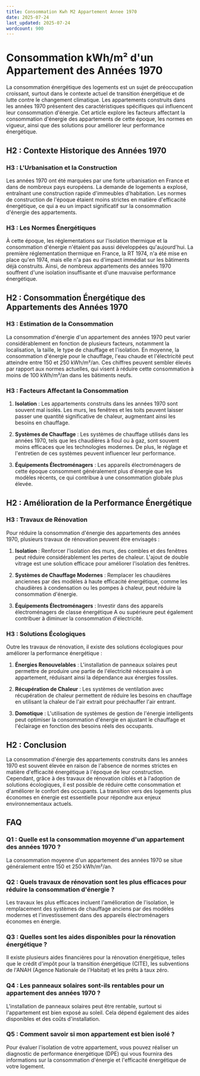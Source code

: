 ```yaml
---
title: Consommation Kwh M2 Appartement Annee 1970
date: 2025-07-24
last_updated: 2025-07-24
wordcount: 900
---
```


# Consommation kWh/m² d'un Appartement des Années 1970

La consommation énergétique des logements est un sujet de préoccupation croissant, surtout dans le contexte actuel de transition énergétique et de lutte contre le changement climatique. Les appartements construits dans les années 1970 présentent des caractéristiques spécifiques qui influencent leur consommation d'énergie. Cet article explore les facteurs affectant la consommation d'énergie des appartements de cette époque, les normes en vigueur, ainsi que des solutions pour améliorer leur performance énergétique.

## H2 : Contexte Historique des Années 1970

### H3 : L'Urbanisation et la Construction

Les années 1970 ont été marquées par une forte urbanisation en France et dans de nombreux pays européens. La demande de logements a explosé, entraînant une construction rapide d'immeubles d'habitation. Les normes de construction de l'époque étaient moins strictes en matière d'efficacité énergétique, ce qui a eu un impact significatif sur la consommation d'énergie des appartements.

### H3 : Les Normes Énergétiques

À cette époque, les réglementations sur l'isolation thermique et la consommation d'énergie n'étaient pas aussi développées qu'aujourd'hui. La première réglementation thermique en France, la RT 1974, n'a été mise en place qu'en 1974, mais elle n'a pas eu d'impact immédiat sur les bâtiments déjà construits. Ainsi, de nombreux appartements des années 1970 souffrent d'une isolation insuffisante et d'une mauvaise performance énergétique.

## H2 : Consommation Énergétique des Appartements des Années 1970

### H3 : Estimation de la Consommation

La consommation d'énergie d'un appartement des années 1970 peut varier considérablement en fonction de plusieurs facteurs, notamment la localisation, la taille, le type de chauffage et l'isolation. En moyenne, la consommation d'énergie pour le chauffage, l'eau chaude et l'électricité peut atteindre entre 150 et 250 kWh/m²/an. Ces chiffres peuvent sembler élevés par rapport aux normes actuelles, qui visent à réduire cette consommation à moins de 100 kWh/m²/an dans les bâtiments neufs.

### H3 : Facteurs Affectant la Consommation

1. **Isolation** : Les appartements construits dans les années 1970 sont souvent mal isolés. Les murs, les fenêtres et les toits peuvent laisser passer une quantité significative de chaleur, augmentant ainsi les besoins en chauffage.

2. **Systèmes de Chauffage** : Les systèmes de chauffage utilisés dans les années 1970, tels que les chaudières à fioul ou à gaz, sont souvent moins efficaces que les technologies modernes. De plus, le réglage et l'entretien de ces systèmes peuvent influencer leur performance.

3. **Équipements Électroménagers** : Les appareils électroménagers de cette époque consomment généralement plus d'énergie que les modèles récents, ce qui contribue à une consommation globale plus élevée.

## H2 : Amélioration de la Performance Énergétique

### H3 : Travaux de Rénovation

Pour réduire la consommation d'énergie des appartements des années 1970, plusieurs travaux de rénovation peuvent être envisagés :

1. **Isolation** : Renforcer l'isolation des murs, des combles et des fenêtres peut réduire considérablement les pertes de chaleur. L'ajout de double vitrage est une solution efficace pour améliorer l'isolation des fenêtres.

2. **Systèmes de Chauffage Modernes** : Remplacer les chaudières anciennes par des modèles à haute efficacité énergétique, comme les chaudières à condensation ou les pompes à chaleur, peut réduire la consommation d'énergie.

3. **Équipements Électroménagers** : Investir dans des appareils électroménagers de classe énergétique A ou supérieure peut également contribuer à diminuer la consommation d'électricité.

### H3 : Solutions Écologiques

Outre les travaux de rénovation, il existe des solutions écologiques pour améliorer la performance énergétique :

1. **Énergies Renouvelables** : L'installation de panneaux solaires peut permettre de produire une partie de l'électricité nécessaire à un appartement, réduisant ainsi la dépendance aux énergies fossiles.

2. **Récupération de Chaleur** : Les systèmes de ventilation avec récupération de chaleur permettent de réduire les besoins en chauffage en utilisant la chaleur de l'air extrait pour préchauffer l'air entrant.

3. **Domotique** : L'utilisation de systèmes de gestion de l'énergie intelligents peut optimiser la consommation d'énergie en ajustant le chauffage et l'éclairage en fonction des besoins réels des occupants.

## H2 : Conclusion

La consommation d'énergie des appartements construits dans les années 1970 est souvent élevée en raison de l'absence de normes strictes en matière d'efficacité énergétique à l'époque de leur construction. Cependant, grâce à des travaux de rénovation ciblés et à l'adoption de solutions écologiques, il est possible de réduire cette consommation et d'améliorer le confort des occupants. La transition vers des logements plus économes en énergie est essentielle pour répondre aux enjeux environnementaux actuels.

## FAQ

### Q1 : Quelle est la consommation moyenne d'un appartement des années 1970 ?

La consommation moyenne d'un appartement des années 1970 se situe généralement entre 150 et 250 kWh/m²/an.

### Q2 : Quels travaux de rénovation sont les plus efficaces pour réduire la consommation d'énergie ?

Les travaux les plus efficaces incluent l'amélioration de l'isolation, le remplacement des systèmes de chauffage anciens par des modèles modernes et l'investissement dans des appareils électroménagers économes en énergie.

### Q3 : Quelles sont les aides disponibles pour la rénovation énergétique ?

Il existe plusieurs aides financières pour la rénovation énergétique, telles que le crédit d'impôt pour la transition énergétique (CITE), les subventions de l'ANAH (Agence Nationale de l'Habitat) et les prêts à taux zéro.

### Q4 : Les panneaux solaires sont-ils rentables pour un appartement des années 1970 ?

L'installation de panneaux solaires peut être rentable, surtout si l'appartement est bien exposé au soleil. Cela dépend également des aides disponibles et des coûts d'installation.

### Q5 : Comment savoir si mon appartement est bien isolé ?

Pour évaluer l'isolation de votre appartement, vous pouvez réaliser un diagnostic de performance énergétique (DPE) qui vous fournira des informations sur la consommation d'énergie et l'efficacité énergétique de votre logement.